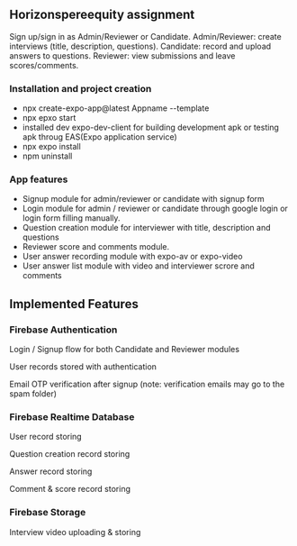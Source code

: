 ## Horizonspereequity assignment
Sign up/sign in as Admin/Reviewer or Candidate.
Admin/Reviewer: create interviews (title, description, questions).
Candidate: record and upload answers to questions.
Reviewer: view submissions and leave scores/comments.

### Installation and project creation
- npx create-expo-app@latest Appname --template
- npx epxo start
- installed dev expo-dev-client for building development apk or testing apk throug EAS(Expo application service)
- npx expo install <plugin name>
- npm uninstall <plugin name>

### App features
- Signup module for admin/reviewer or candidate with signup form
- Login module for admin / reviewer or candidate through google login or login form filling manually.
- Question creation module for interviewer with title, description and questions
- Reviewer score and comments module.
- User answer recording module with expo-av or expo-video
- User answer list module with video and interviewer scrore and comments

## Implemented Features

### Firebase Authentication

Login / Signup flow for both Candidate and Reviewer modules

User records stored with authentication

Email OTP verification after signup (note: verification emails may go to the spam folder)

### Firebase Realtime Database

User record storing

Question creation record storing

Answer record storing

Comment & score record storing

### Firebase Storage

Interview video uploading & storing
